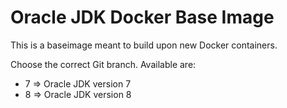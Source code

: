 # Oracle JDK Docker Base Image

This is a baseimage meant to build upon new Docker containers.

Choose the correct Git branch. Available are:

* 7 => Oracle JDK version 7
* 8 => Oracle JDK version 8 
